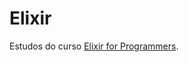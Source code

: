 # Elixir

Estudos do curso [Elixir for Programmers](https://codestool.coding-gnome.com/courses/elixir-for-programmers).
